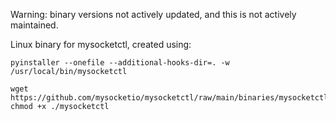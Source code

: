 Warning: binary versions not actively updated, and this is not actively maintained.

Linux binary for mysocketctl, created using:

```pyinstaller --onefile --additional-hooks-dir=. -w /usr/local/bin/mysocketctl```

```
wget https://github.com/mysocketio/mysocketctl/raw/main/binaries/mysocketctl
chmod +x ./mysocketctl
```
